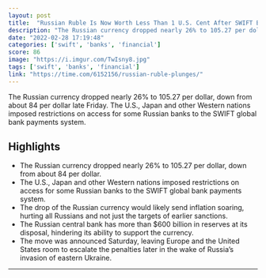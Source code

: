 ```yaml
---
layout: post
title:  "Russian Ruble Is Now Worth Less Than 1 U.S. Cent After SWIFT Bank Sanctions"
description: "The Russian currency dropped nearly 26% to 105.27 per dollar, down from about 84 per dollar late Friday. The U.S., Japan and other Western nations imposed restrictions on access for some Russian banks to the SWIFT global bank payments system."
date: "2022-02-28 17:19:48"
categories: ['swift', 'banks', 'financial']
score: 86
image: "https://i.imgur.com/TwIsny8.jpg"
tags: ['swift', 'banks', 'financial']
link: "https://time.com/6152156/russian-ruble-plunges/"
---
```


The Russian currency dropped nearly 26% to 105.27 per dollar, down from about 84 per dollar late Friday. The U.S., Japan and other Western nations imposed restrictions on access for some Russian banks to the SWIFT global bank payments system.

## Highlights

- The Russian currency dropped nearly 26% to 105.27 per dollar, down from about 84 per dollar.
- The U.S., Japan and other Western nations imposed restrictions on access for some Russian banks to the SWIFT global bank payments system.
- The drop of the Russian currency would likely send inflation soaring, hurting all Russians and not just the targets of earlier sanctions.
- The Russian central bank has more than $600 billion in reserves at its disposal, hindering its ability to support the currency.
- The move was announced Saturday, leaving Europe and the United States room to escalate the penalties later in the wake of Russia’s invasion of eastern Ukraine.

---
